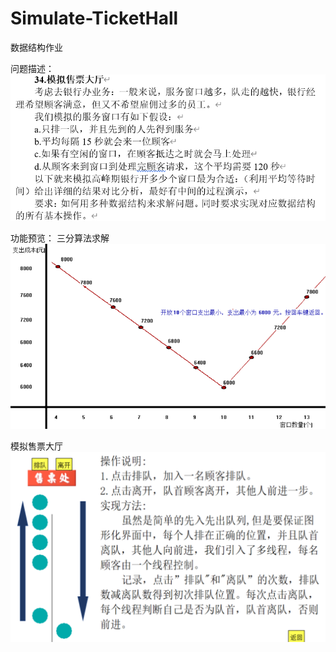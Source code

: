 # Simulate-TicketHall
数据结构作业

问题描述：
![问题描述](./picture/description.png)

功能预览：
三分算法求解
![三分](./picture/111.png)


模拟售票大厅
![模拟售票大厅](./picture/222.png)
